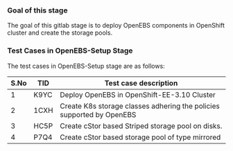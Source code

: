 ### Goal of this stage

The goal of this gitlab stage is to deploy OpenEBS components in OpenShift cluster and create the storage pools.

### Test Cases in OpenEBS-Setup Stage

The test cases in OpenEBS-Setup stage are as follows:

| S.No | TID  | Test case description                                        |
| ---- | ---- | ------------------------------------------------------------ |
| 1    | K9YC | Deploy OpenEBS in OpenShift-EE-3.10 Cluster                  |
| 2    | 1CXH | Create K8s storage classes adhering the policies supported by OpenEBS |
| 3    | HC5P | Create cStor based Striped storage pool on disks.            |
| 4    | P7Q4 | Create cStor based storage pool of type mirrored             |

